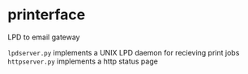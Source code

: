 printerface
===========

LPD to email gateway

`lpdserver.py` implements a UNIX LPD daemon for recieving print jobs
`httpserver.py` implements a http status page
